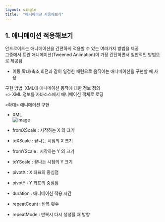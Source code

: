 ```yaml
---
layout: single
title:  "애니메이션 사용해보기"
---
```


## 1. 애니메이션 적용해보기   
안드로이드는 애니메이션을 간편하게 적용할 수 있는 여러가지 방법을 제공    
그중에서 트윈 애니메이션(Tweened Animation)이 가장 간단하면서 일반적인 방법으로 제공됨   
+ 이동,확대/축소,회전과 같이 일정한 패턴으로 움직이는 애니메이션을 구현할 때 사용   

구현 방법: XML에 애니메이션 동작에 대한 정보 정의   
=> XML 정보를 자바소스에서 애니메이션 객체로 로딩    


<확대> 애니메이션 구현     
+ XML   
![image](https://user-images.githubusercontent.com/73388615/144772934-e83ef87d-3e95-4751-9461-36fdf5479d95.png)


+ fromXScale : 시작하는 X 의 크기        
+ toXScale : 끝나는 시점의 X 크기   
+ fromYScale : 시작하는 Y 의 크기   
+ toYScale : 끝나는 시점의 Y 크기   
+ pivotX : X 좌표의 중심점   
+ pivotY : Y 좌표의 중심점   
+ duration : 애니메이션 적용 시간   
+ repeatCount : 반복 횟수   
+ repeatMode : 반복시 다시 생성될 때 방향   
